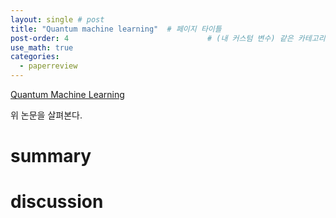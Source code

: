 ```yaml
---
layout: single # post
title: "Quantum machine learning"  # 페이지 타이틀
post-order: 4                               # (내 커스텀 변수) 같은 카테고리 내 정렬 순서
use_math: true
categories:
  - paperreview
---
```


[Quantum Machine Learning][paperlink]

[paperlink]:https://arxiv.org/abs/1611.09347

위 논문을 살펴본다. 

# summary




# discussion



